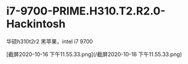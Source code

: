 # i7-9700-PRIME.H310.T2.R2.0-Hackintosh


华硕h310t2r2 黑苹果，intel i7 9700


[截屏2020-10-16 下午11.55.33.png](/截屏2020-10-16 下午11.55.33.png)
